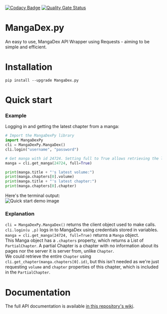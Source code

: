 [![Codacy Badge](https://app.codacy.com/project/badge/Grade/ca6509334c4e425f8d9d61083715cacb)](https://www.codacy.com/gh/Proxymiity/MangaDex.py/dashboard?utm_source=github.com&amp;utm_medium=referral&amp;utm_content=Proxymiity/MangaDex.py&amp;utm_campaign=Badge_Grade)
[![Quality Gate Status](https://sonarcloud.io/api/project_badges/measure?project=Proxymiity_MangaDex.py&metric=alert_status)](https://sonarcloud.io/dashboard?id=Proxymiity_MangaDex.py)

# MangaDex.py

An easy to use, MangaDex API Wrapper using Requests - aiming to be simple and efficient. 

# Installation
````
pip install --upgrade MangaDex.py 
````

# Quick start
### Example
Logging in and getting the latest chapter from a manga:
````python
# Import the MangaDexPy library
import MangaDexPy
cli = MangaDexPy.MangaDex()
cli.login("username", "password")

# Get manga with id 24724. Setting full to True allows retrieving the list of chapters associated to this Manga
manga = cli.get_manga(24724, full=True)

print(manga.title + "'s latest volume:")
print(manga.chapters[0].volume)
print(manga.title + "'s latest chapter:")
print(manga.chapters[0].chapter)
````
Here's the terminal output:  
![Quick start demo image](https://api.proxymiity.fr/github/Proxymiity/MangaDex.py/quick_start_demo.png)

### Explanation
``cli = MangaDexPy.MangaDex()`` returns the client object used to make calls.  
``cli.login(u ,p)`` logs in to MangaDex using credentials stored in variables.  
``manga = cli.get_manga(24724, full=True)`` returns a `Manga` object.  
This Manga object has a ``.chapters`` property, which returns a List of `PartialChapter`. A partial Chapter is a chapter with no information about its pages nor the server it is server from, unlike `Chapter`.  
We could retrieve the entire ``Chapter`` using `cli.get_chapter(manga.chapters[0].id)`, but this isn't needed as we're just requesting `volume` and `chapter` properties of this chapter, which is included in the `PartialChapter`.

# Documentation

The full API documentation is available [in this repository's wiki](https://github.com/Proxymiity/MangaDex.py/wiki).